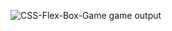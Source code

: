![CSS-Flex-Box-Game](https://github.com/Kush2343/CSS-FLEX-BOX-Game/assets/102648785/938e4c1e-6033-41fc-82ce-30b1775939b2)
game output
